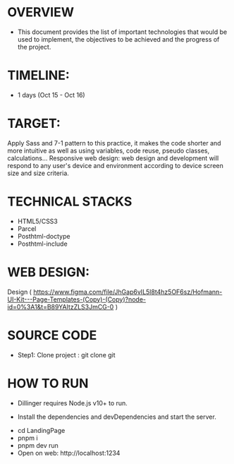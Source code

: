 # OVERVIEW
- This document provides the list of important technologies that would be used to implement, the objectives to be achieved and the progress of the project.
# TIMELINE:
- 1 days (Oct 15 - Oct 16)
# TARGET:
Apply Sass and 7-1 pattern to this practice, it makes the code shorter and more intuitive as well as using variables, code reuse, pseudo classes, calculations...
Responsive web design: web design and development will respond to any user's device and environment according to device screen size and size criteria.
# TECHNICAL STACKS
- HTML5/CSS3
- Parcel
- Posthtml-doctype
- Posthtml-include
# WEB DESIGN:
Design ( https://www.figma.com/file/JhGap6vIL5l8t4hz5OF6sz/Hofmann-UI-Kit---Page-Templates-(Copy)-(Copy)?node-id=0%3A1&t=B89YAItzZLS3JmCG-0 )
# SOURCE CODE
- Step1: Clone project : git clone git
# HOW TO RUN
- Dillinger requires Node.js v10+ to run.

- Install the dependencies and devDependencies and start the server.

+ cd LandingPage
+ pnpm i
+ pnpm dev run
+ Open on web: http://localhost:1234
